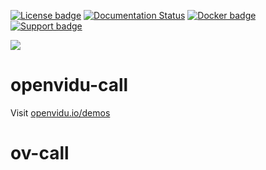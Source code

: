 [![License badge](https://img.shields.io/badge/license-Apache2-orange.svg)](http://www.apache.org/licenses/LICENSE-2.0)
[![Documentation Status](https://readthedocs.org/projects/openviduio-docs/badge/?version=stable)](https://docs.openvidu.io/en/stable/?badge=stable)
[![Docker badge](https://img.shields.io/docker/pulls/fiware/orion.svg)](https://hub.docker.com/r/openvidu/openvidu-call/)
[![Support badge](https://img.shields.io/badge/support-sof-yellowgreen.svg)](https://openvidu.discourse.group/)

[![][OpenViduLogo]](http://openvidu.io)

openvidu-call
===

Visit [openvidu.io/demos](http://openvidu.io/demos#3)

[OpenViduLogo]: https://secure.gravatar.com/avatar/5daba1d43042f2e4e85849733c8e5702?s=120
# ov-call
